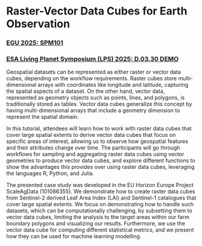 # Raster-Vector Data Cubes for Earth Observation
### [EGU 2025: SPM101](https://meetingorganizer.copernicus.org/EGU25/session/55010)
### [ESA Living Planet Symposium (LPS) 2025: D.03.30 DEMO]([https://meetingorganizer.copernicus.org/EGU25/session/55010](https://lps25.esa.int/programme/programme-session/?id=F8A45A91-6492-462A-8FAB-C97EF4E61E4A))

Geospatial datasets can be represented as either raster or vector data cubes, depending on the workflow requirements. Raster cubes store multi-dimensional arrays with coordinates like longitude and latitude, capturing the spatial aspects of a dataset. On the other hand, vector data, represented as geometry objects such as points, lines, and polygons, is traditionally stored as tables. Vector data cubes generalize this concept by having multi-dimensional arrays that include a geometry dimension to represent the spatial domain. 

In this tutorial, attendees will learn how to work with raster data cubes that cover large spatial extents to derive vector data cubes that focus on specific areas of interest, allowing us to observe how geospatial features and their attributes change over time. The participants will go through workflows for sampling and aggregating raster data cubes using vector geometries to produce vector data cubes, and explore different functions to show the advantages this provides over using raster data cubes, leveraging the languages R, Python, and Julia.

The presented case study was developed in the EU Horizon Europe Project ScaleAgData (101086355). We demonstrate how to create raster data cubes from Sentinel-2 derived Leaf Area Index (LAI) and Sentinel-1 catalogues that cover large spatial extents. We focus on demonstrating how to handle such datasets, which can be computationally challenging, by subsetting them to vector data cubes, limiting the analysis to the target areas within our farm boundary polygons and visualizing our results. Furthermore, we use the vector data cube for computing different statistical metrics, and we present how they can be used for machine learning modelling.
